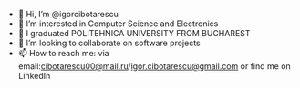 - 👋 Hi, I’m @igorcibotarescu
- 👀 I’m interested in Computer Science and Electronics
- 🌱 I graduated POLITEHNICA UNIVERSITY FROM BUCHAREST
- 💞️ I’m looking to collaborate on software projects
- 📫 How to reach me:
via email:cibotarescu00@mail.ru/igor.cibotarescu@gmail.com
or find me on LinkedIn
<!---
igorcibotarescu/igorcibotarescu is a ✨ special ✨ repository because its `README.md` (this file) appears on your GitHub profile.
You can click the Preview link to take a look at your changes.
--->
